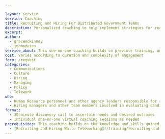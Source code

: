 ```yaml
---

layout: service
service: Coaching
title: Recruiting and Hiring For Distributed Government Teams
description: Personalized coaching to help implement strategies for recruiting and hiring into distributed government teams
excerpt: 
author: 
  - gracemckinney
  - johnoduinn
service_about: This one-on-one coaching builds on previous training, and will help you solve your agency’s specific implementation challenges around hiring for distributed (remote / telework) teams. Modernizing your recruiting, hiring, and onboarding processes to work well in a virtual environment will increase your team’s resilience, diversity, and retention.
cost: Varies according to duration and complexity of engagement
form: /request
categories:
  - Communications
  - Culture
  - Hiring
  - Managing
  - Policy
  - Telework
who:
  - Human Resource personnel and other agency leaders responsible for recruiting and hiring
  - Hiring managers and other team members involved in evaluating candidates
format:
  - 30-minute discovery call to ascertain needs and desired outcomes
  - Individual one-on-one virtual coaching sessions as needed
prerequisites: This coaching builds on the knowledge and skills gained in previous training:
  - [Recruiting and Hiring While Teleworking](/training/recruiting-and-hiring-while-teleworking)
---
```

